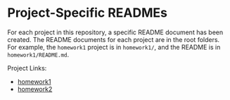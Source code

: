 # Project-Specific READMEs
For each project in this repository, a specific README document has been created. The README documents for each project are in the root folders. For example, the `homework1` project is in `homework1/`, and the README is in `homework1/README.md`.

Project Links:
- [homework1](homework1/)
- [homework2](homework2/)